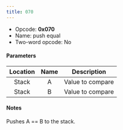 ```yaml
---
title: 070
---
```


- Opcode: **0x070**
- Name: push equal
- Two-word opcode: No

#### Parameters

| Location | Name |   Description    |
|:--------:|:----:|:----------------:|
|  Stack   |  A   | Value to compare |
|  Stack   |  B   | Value to compare |

#### Notes

Pushes A == B to the stack.
